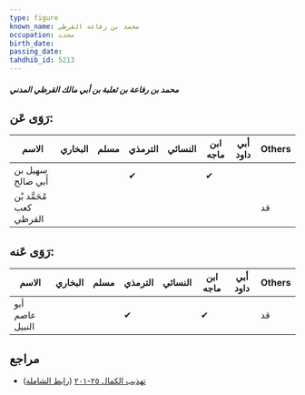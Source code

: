 ```yaml
---
type: figure
known_name: محمد بن رفاعة القرظي
occupation: محدث
birth_date:
passing_date:
tahdhib_id: 5213
---
```

##### محمد بن رفاعة بن ثعلبة بن أبي مالك القرظي المدني

## رَوَى عَن:
| الاسم                   | البخاري | مسلم | الترمذي | النسائي | ابن ماجه | أبي داود | Others |
| ----------------------- | ------- | ---- | ------- | ------- | -------- | -------- | ------ |
| سهيل بن أَبي صالح       |         |      | ✔       |         | ✔        |          |        |
| مُحَمَّد بْن كعب القرظي |         |      |         |         |          |          | قد     |
## رَوَى عَنه:
| الاسم           | البخاري | مسلم | الترمذي | النسائي | ابن ماجه | أبي داود | Others |
| --------------- | ------- | ---- | ------- | ------- | -------- | -------- | ------ |
| أبو عاصم النبيل |         |      | ✔       |         | ✔        |          | قد     |
## مراجع
- [تهذيب الكمال ٢٥-٢٠١](obsidian://open?vault=Tahdhib-al-Kamal&file=Figures/٥٢١٣-محمد%20بن%20رفاعة%20بن%20ثعلبة%20بن%20أبي%20مالك%20القرظي%20المدني) ([رابط الشاملة](https://shamela.ws/book/3722/13294))